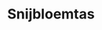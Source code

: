 ---
title: Snijbloemtas
description: Ons assortiment van snijbloemtassen.
category: draagtassen
details: ['Kleur: donkerbruin en donkergrijs', 'Formaat: 15x15x15 cm (donkerbruin, 100 stuks)
18x18x18 cm (donkergrijs, 120 stuks)', 'Deze tassen worden geleverd met een bijhorende emmer (bloempotje)']
image: snijbloemtas.jpg
---